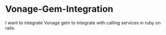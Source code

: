 # Vonage-Gem-Integration
I want to integrate Vonage gem to Integrate with calling services in ruby on rails.
